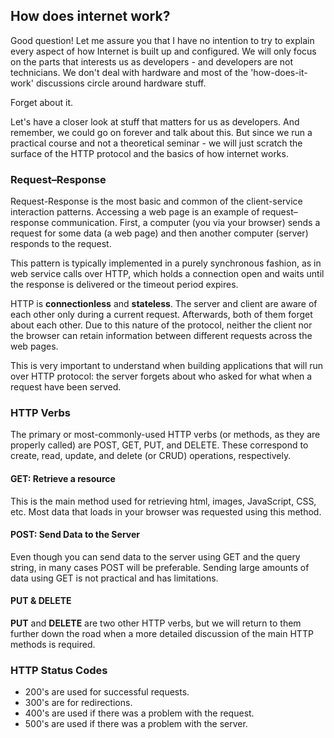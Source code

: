 ## How does internet work?
Good question! Let me assure you that I have no intention to try to explain every aspect of how Internet is built up and configured. We will only focus on the parts that interests us as developers - and developers are not technicians. We don't deal with hardware and most of the 'how-does-it-work' discussions circle around hardware stuff. 

Forget about it.

Let's have a closer look at stuff that matters for us as developers. And remember, we could go on forever and talk about this. But since we run a practical course and not a theoretical seminar - we will just scratch the surface of the HTTP protocol and the basics of how internet works.

### Request–Response
Request-Response is the most basic and common of the client-service interaction patterns. Accessing a web page is an example of request–response communication. First, a  computer (you via your browser) sends a request for some data (a web page) and then another computer (server) responds to the request. 

This pattern is typically implemented in a purely synchronous fashion, as in web service calls over HTTP, which holds a connection open and waits until the response is delivered or the timeout period expires. 

HTTP is **connectionless** and **stateless**. The server and client are aware of each other only during a current request. Afterwards, both of them forget about each other. Due to this nature of the protocol, neither the client nor the browser can retain information between different requests across the web pages.

This is very important to understand when building applications that will run over HTTP protocol: the server forgets about who asked for what when a request have been served. 

### HTTP Verbs
The primary or most-commonly-used HTTP verbs (or methods, as they are properly called) are POST, GET, PUT, and DELETE. These correspond to create, read, update, and delete (or CRUD) operations, respectively. 

#### GET: Retrieve a resource

This is the main method used for retrieving html, images, JavaScript, CSS, etc. Most data that loads in your browser was requested using this method.

#### POST: Send Data to the Server

Even though you can send data to the server using GET and the query string, in many cases POST will be preferable. Sending large amounts of data using GET is not practical and has limitations.

#### PUT & DELETE
**PUT** and **DELETE** are two other HTTP verbs, but we will return to them further down the road when a more detailed discussion of the main HTTP methods is required. 

### HTTP Status Codes
* 200's are used for successful requests.
* 300's are for redirections.
* 400's are used if there was a problem with the request.
* 500's are used if there was a problem with the server.






